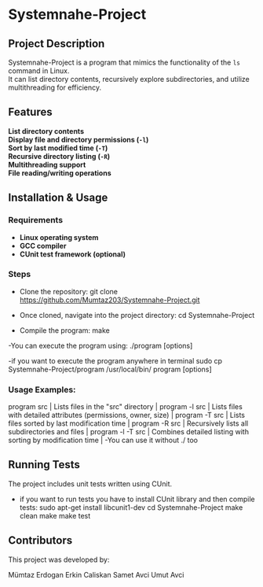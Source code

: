 # Systemnahe-Project


## Project Description
Systemnahe-Project is a program that mimics the functionality of the `ls` command in Linux.  
It can list directory contents, recursively explore subdirectories, and utilize multithreading for efficiency.

## Features
 **List directory contents**  
 **Display file and directory permissions (`-l`)**  
 **Sort by last modified time (`-T`)**  
 **Recursive directory listing (`-R`)**  
 **Multithreading support**  
 **File reading/writing operations**

## Installation & Usage

### **Requirements**
- **Linux operating system**
- **GCC compiler**
- **CUnit test framework (optional)**

### **Steps**
- Clone the repository:
git clone https://github.com/Mumtaz203/Systemnahe-Project.git

- Once cloned, navigate into the project directory:
cd Systemnahe-Project

- Compile the program:
make

-You can execute the program using:
./program [options] <directory>

-if you want to execute the program anywhere in terminal 
sudo cp Systemnahe-Project/program /usr/local/bin/
program [options] <directory>


### Usage Examples:

program src     | Lists files in the "src" directory |
program -l src  | Lists files with detailed attributes (permissions, owner, size) |
program -T src  | Lists files sorted by last modification time |
program -R src  | Recursively lists all subdirectories and files |
program -l -T src | Combines detailed listing with sorting by modification time |
-You can use it without ./ too

##  Running Tests
The project includes unit tests written using CUnit.
- if you want to run tests you have to install CUnit library and then compile tests:
sudo apt-get install libcunit1-dev
cd Systemnahe-Project
make clean 
make
make test

## Contributors
This project was developed by:

Mümtaz Erdogan
Erkin Caliskan
Samet Avci
Umut Avci


